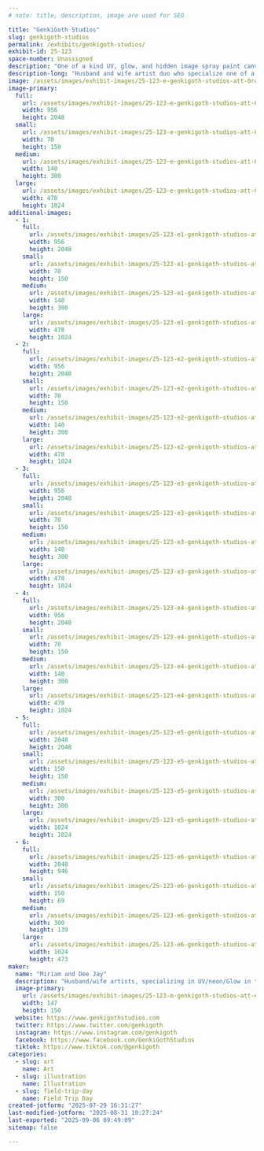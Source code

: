```yaml
---
# note: title, description, image are used for SEO

title: "GenkiGoth Studios"
slug: genkigoth-studios
permalink: /exhibits/genkigoth-studios/
exhibit-id: 25-123
space-number: Unassigned
description: "One of a kind UV, glow, and hidden image spray paint canvases, celebrating all things nerdy!"
description-long: "Husband and wife artist duo who specialize one of a kind spray painted canvas and mural art, specializing in neon, UV and glow in the dark hidden imagery, centered around anime, video games, and pop culture fandoms."
image: /assets/images/exhibit-images/25-123-e-genkigoth-studios-att-0roqbeezcfj3zrmy6w-fxrbd3sx-xtnspce-wp2hwvc-140x300.jpeg
image-primary: 
  full:
    url: /assets/images/exhibit-images/25-123-e-genkigoth-studios-att-0roqbeezcfj3zrmy6w-fxrbd3sx-xtnspce-wp2hwvc-full.jpeg
    width: 956
    height: 2048
  small:
    url: /assets/images/exhibit-images/25-123-e-genkigoth-studios-att-0roqbeezcfj3zrmy6w-fxrbd3sx-xtnspce-wp2hwvc-70x150.jpeg
    width: 70
    height: 150
  medium:
    url: /assets/images/exhibit-images/25-123-e-genkigoth-studios-att-0roqbeezcfj3zrmy6w-fxrbd3sx-xtnspce-wp2hwvc-140x300.jpeg
    width: 140
    height: 300
  large:
    url: /assets/images/exhibit-images/25-123-e-genkigoth-studios-att-0roqbeezcfj3zrmy6w-fxrbd3sx-xtnspce-wp2hwvc-478x1024.jpeg
    width: 478
    height: 1024
additional-images: 
  - 1:
    full:
      url: /assets/images/exhibit-images/25-123-e1-genkigoth-studios-att-06tkzxy3t364gxjxubvmulhoxtiypvr1cqyddxji3sg-full.jpeg
      width: 956
      height: 2048
    small:
      url: /assets/images/exhibit-images/25-123-e1-genkigoth-studios-att-06tkzxy3t364gxjxubvmulhoxtiypvr1cqyddxji3sg-70x150.jpeg
      width: 70
      height: 150
    medium:
      url: /assets/images/exhibit-images/25-123-e1-genkigoth-studios-att-06tkzxy3t364gxjxubvmulhoxtiypvr1cqyddxji3sg-140x300.jpeg
      width: 140
      height: 300
    large:
      url: /assets/images/exhibit-images/25-123-e1-genkigoth-studios-att-06tkzxy3t364gxjxubvmulhoxtiypvr1cqyddxji3sg-478x1024.jpeg
      width: 478
      height: 1024
  - 2:
    full:
      url: /assets/images/exhibit-images/25-123-e2-genkigoth-studios-att-lptzdbkdbefjwnq7izi23-u1lqrwgqcw-1gh3wiwlbs-full.jpeg
      width: 956
      height: 2048
    small:
      url: /assets/images/exhibit-images/25-123-e2-genkigoth-studios-att-lptzdbkdbefjwnq7izi23-u1lqrwgqcw-1gh3wiwlbs-70x150.jpeg
      width: 70
      height: 150
    medium:
      url: /assets/images/exhibit-images/25-123-e2-genkigoth-studios-att-lptzdbkdbefjwnq7izi23-u1lqrwgqcw-1gh3wiwlbs-140x300.jpeg
      width: 140
      height: 300
    large:
      url: /assets/images/exhibit-images/25-123-e2-genkigoth-studios-att-lptzdbkdbefjwnq7izi23-u1lqrwgqcw-1gh3wiwlbs-478x1024.jpeg
      width: 478
      height: 1024
  - 3:
    full:
      url: /assets/images/exhibit-images/25-123-e3-genkigoth-studios-att-xgmodeyx3zautz1uiqdcre-w60kxqk7yjf51a0va0e0-full.jpeg
      width: 956
      height: 2048
    small:
      url: /assets/images/exhibit-images/25-123-e3-genkigoth-studios-att-xgmodeyx3zautz1uiqdcre-w60kxqk7yjf51a0va0e0-70x150.jpeg
      width: 70
      height: 150
    medium:
      url: /assets/images/exhibit-images/25-123-e3-genkigoth-studios-att-xgmodeyx3zautz1uiqdcre-w60kxqk7yjf51a0va0e0-140x300.jpeg
      width: 140
      height: 300
    large:
      url: /assets/images/exhibit-images/25-123-e3-genkigoth-studios-att-xgmodeyx3zautz1uiqdcre-w60kxqk7yjf51a0va0e0-478x1024.jpeg
      width: 478
      height: 1024
  - 4:
    full:
      url: /assets/images/exhibit-images/25-123-e4-genkigoth-studios-att-xxs373sdknimmdqmfn6punkoh4oyltttgu2cfq6qfpw-full.jpeg
      width: 956
      height: 2048
    small:
      url: /assets/images/exhibit-images/25-123-e4-genkigoth-studios-att-xxs373sdknimmdqmfn6punkoh4oyltttgu2cfq6qfpw-70x150.jpeg
      width: 70
      height: 150
    medium:
      url: /assets/images/exhibit-images/25-123-e4-genkigoth-studios-att-xxs373sdknimmdqmfn6punkoh4oyltttgu2cfq6qfpw-140x300.jpeg
      width: 140
      height: 300
    large:
      url: /assets/images/exhibit-images/25-123-e4-genkigoth-studios-att-xxs373sdknimmdqmfn6punkoh4oyltttgu2cfq6qfpw-478x1024.jpeg
      width: 478
      height: 1024
  - 5:
    full:
      url: /assets/images/exhibit-images/25-123-e5-genkigoth-studios-att-eotnihw6ptccyxz-rkfmwvppon0ftd7faytzjovqy-e-full.jpeg
      width: 2048
      height: 2048
    small:
      url: /assets/images/exhibit-images/25-123-e5-genkigoth-studios-att-eotnihw6ptccyxz-rkfmwvppon0ftd7faytzjovqy-e-150x150.jpeg
      width: 150
      height: 150
    medium:
      url: /assets/images/exhibit-images/25-123-e5-genkigoth-studios-att-eotnihw6ptccyxz-rkfmwvppon0ftd7faytzjovqy-e-300x300.jpeg
      width: 300
      height: 300
    large:
      url: /assets/images/exhibit-images/25-123-e5-genkigoth-studios-att-eotnihw6ptccyxz-rkfmwvppon0ftd7faytzjovqy-e-1024x1024.jpeg
      width: 1024
      height: 1024
  - 6:
    full:
      url: /assets/images/exhibit-images/25-123-e6-genkigoth-studios-att-5mmwhnlsjpcvsa0nlowowrnuxuhljxtqf7gtfm6-p90-full.jpeg
      width: 2048
      height: 946
    small:
      url: /assets/images/exhibit-images/25-123-e6-genkigoth-studios-att-5mmwhnlsjpcvsa0nlowowrnuxuhljxtqf7gtfm6-p90-150x69.jpeg
      width: 150
      height: 69
    medium:
      url: /assets/images/exhibit-images/25-123-e6-genkigoth-studios-att-5mmwhnlsjpcvsa0nlowowrnuxuhljxtqf7gtfm6-p90-300x139.jpeg
      width: 300
      height: 139
    large:
      url: /assets/images/exhibit-images/25-123-e6-genkigoth-studios-att-5mmwhnlsjpcvsa0nlowowrnuxuhljxtqf7gtfm6-p90-1024x473.jpeg
      width: 1024
      height: 473
maker: 
  name: "Miriam and Dee Jay"
  description: "Husband/wife artists, specializing in UV/neon/Glow in the dark spray painted art centering around anime, video games, and pop culture fandoms"
  image-primary:
    url: /assets/images/exhibit-images/25-123-m-genkigoth-studios-att-e9qbyusegiedihihn8bjjjnklmc1oa8c7qy2u6rt0nk-147x150.jpeg
    width: 147
    height: 150
  website: https://www.genkigothstudios.com
  twitter: https://www.twitter.com/genkigoth
  instagram: https://www.instagram.com/genkigoth
  facebook: https://www.facebook.com/GenkiGothStudios
  tiktok: https://www.tiktok.com/@genkigoth
categories: 
  - slug: art
    name: Art
  - slug: illustration
    name: Illustration
  - slug: field-trip-day
    name: Field Trip Day
created-jotform: "2025-07-29 16:31:27"
last-modified-jotform: "2025-08-31 10:27:24"
last-exported: "2025-09-06 09:49:09"
sitemap: false

---
```

